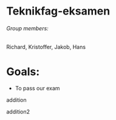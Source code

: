 # Teknikfag-eksamen

###### Group members:
Richard, Kristoffer, Jakob, Hans

# Goals:
* To pass our exam

addition

addition2
